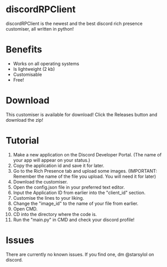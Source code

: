 # discordRPClient
discordRPClient is the newest and the best discord rich presence customiser, all written in python!

# Benefits
- Works on all operating systems
- Is lightweight (2 kb)
- Customisable
- Free!

# Download
This customiser is available for download! Click the Releases button and download the zip!

# Tutorial
1. Make a new application on the Discord Developer Portal. (The name of your app will appear on your status.)
2. Copy the application id and save it for later.
3. Go to the Rich Presence tab and upload some images. (IMPORTANT: Remember the name of the file you upload. You will need it for later)
4. Download the customiser.
5. Open the config.json file in your preferred text editor.
6. Input the Application ID from earlier into the "client_id" section.
7. Customise the lines to your liking.
8. Change the "image_id" to the name of your file from earlier.
9. Open CMD.
10. CD into the directory where the code is.
11. Run the "main.py" in CMD and check your discord profile!

# Issues
There are currently no known issues. If you find one, dm @starsylol on discord.
